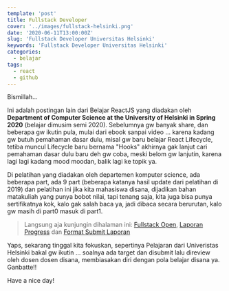 ```yaml
---
template: 'post'
title: Fullstack Developer
cover: '../images/fullstack-helsinki.png'
date: '2020-06-11T13:00:00Z'
slug: 'Fullstack Developer Universitas Helsinki'
keywords: 'Fullstack Developer Universitas Helsinki'
categories:
  - belajar
tags:
  - react
  - github
---
```


Bismillah...

Ini adalah postingan lain dari Belajar ReactJS yang diadakan oleh **Department of Computer Science at the University of Helsinki in Spring 2020** (belajar dimusim semi 2020). Sebelumnya gw banyak share, dan beberapa gw ikutin pula, mulai dari ebook sanpai video ... karena kadang gw butuh pemahaman dasar dulu, misal gw baru belajar React Lifecycle, tetiba muncul Lifecycle baru bernama "Hooks" akhirnya gak lanjut cari pemahaman dasar dulu baru deh gw coba, meski belom gw lanjutin, karena lagi lagi kadang mood moodan, balik lagi ke topik ya.

Di pelatihan yang diadakan oleh departemen komputer science, ada beberapa part, ada 9 part (beberapa katanya hasil update dari pelatihan di 2019) dan pelatihan ini jika kita mahasiswa disana, dijadikan bahan matakuliah yang punya bobot nilai, tapi tenang saja, kita juga bisa punya sertifikatnya kok, kalo gak salah baca ya, jadi dibaca secara berurutan, kalo gw masih di part0 masuk di part1.

> Langsung aja kunjungin dihalaman ini: [Fullstack Open](https://fullstackopen.com/en/about), [Laporan Progress](https://studies.cs.helsinki.fi/stats/) dan [Format Submit Laporan](https://github.com/fullstack-hy2020/example-submission-repository)

Yaps, sekarang tinggal kita fokuskan, sepertinya Pelajaran dari Univeristas Helsinki bakal gw ikutin ... soalnya ada target dan disubmit lalu direview oleh dosen dosen disana, membiasakan diri dengan pola belajar disana ya. Ganbatte!!

Have a nice day!
